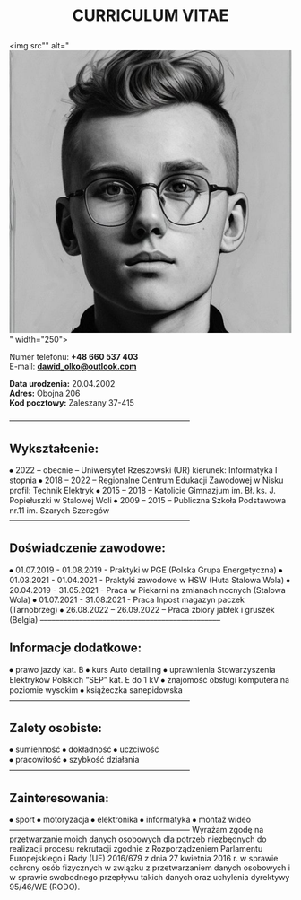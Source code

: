 # <p align="center">**CURRICULUM VITAE**</p>

<img src"" alt="![Dawid Olko](Portret.jpg)" width="250">

Numer telefonu: **+48 660 537 403**  
E-mail: **dawid_olko@outlook.com**

**Data urodzenia:** 20.04.2002  
**Adres:** Obojna 206  
**Kod pocztowy:** Zaleszany 37-415

––––––––––––––––––––––––––––––––––––––––––––––
## **Wykształcenie:**
⦁ 2022 – obecnie – Uniwersytet Rzeszowski (UR) kierunek: Informatyka I stopnia
⦁ 2018 – 2022 – Regionalne Centrum Edukacji Zawodowej w Nisku profil: Technik Elektryk
⦁ 2015 – 2018 – Katolicie Gimnazjum im. Bł. ks. J. Popiełuszki w Stalowej Woli
⦁ 2009 – 2015 – Publiczna Szkoła Podstawowa nr.11 im. Szarych Szeregów
––––––––––––––––––––––––––––––––––––––––––––––
## **Doświadczenie zawodowe:**
⦁ 01.07.2019 - 01.08.2019   - Praktyki w PGE (Polska Grupa Energetyczna)
⦁ 01.03.2021 - 01.04.2021   - Praktyki zawodowe w HSW (Huta Stalowa Wola)
⦁ 20.04.2019 - 31.05.2021   - Praca w Piekarni na zmianach nocnych (Stalowa Wola)
⦁ 01.07.2021 - 31.08.2021   -  Praca Inpost magazyn paczek (Tarnobrzeg)
⦁ 26.08.2022 – 26.09.2022 – Praca zbiory jabłek i gruszek (Belgia)
––––––––––––––––––––––––––––––––––––––––––––––
## **Informacje dodatkowe:**
⦁ prawo jazdy kat. B
⦁ kurs Auto detailing 
⦁ uprawnienia Stowarzyszenia Elektryków Polskich “SEP” kat. E do 1 kV 
⦁ znajomość obsługi komputera na poziomie wysokim
⦁ książeczka sanepidowska 
––––––––––––––––––––––––––––––––––––––––––––––
## **Zalety osobiste:**
⦁ sumienność 
⦁ dokładność 
⦁ uczciwość  
⦁ pracowitość 
⦁ szybkość działania
––––––––––––––––––––––––––––––––––––––––––––––
## **Zainteresowania:**
⦁ sport
⦁ motoryzacja 
⦁ elektronika
⦁ informatyka 
⦁ montaż wideo
––––––––––––––––––––––––––––––––––––––––––––––
Wyrażam zgodę na przetwarzanie moich danych osobowych dla potrzeb niezbędnych do realizacji procesu rekrutacji zgodnie z Rozporządzeniem Parlamentu Europejskiego i Rady (UE) 2016/679 z dnia 27 kwietnia 2016 r. w sprawie ochrony osób fizycznych w związku z przetwarzaniem danych osobowych i w sprawie swobodnego przepływu takich danych oraz uchylenia dyrektywy 95/46/WE (RODO).
